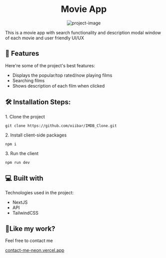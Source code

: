 <h1 align="center" id="title">Movie App</h1>

<p align="center"><img src="https://socialify.git.ci/oiibar/IMDB_Clone/image?language=1&amp;name=1&amp;owner=1&amp;pattern=Solid&amp;theme=Light" alt="project-image"></p>

<p id="description">This is a movie app with search functionality and description modal window of each movie and user friendly UI/UX</p>

  
  
<h2>🧐 Features</h2>

Here're some of the project's best features:

*   Displays the popular/top rated/now playing films
*   Searching films
*   Shows description of each film when clicked

<h2>🛠️ Installation Steps:</h2>

<p>1. Clone the project</p>

```
git clone https://github.com/oiibar/IMDB_Clone.git
```

<p>2. Install client-side packages</p>

```
npm i
```

<p>3. Run the client</p>

```
npm run dev
```

  
<h2>💻 Built with</h2>

Technologies used in the project:

*   NextJS
*   API
*   TailwindCSS


<h2>💖Like my work?</h2>

Feel free to contact me<p><a href="contact-me-neon.vercel.app">contact-me-neon.vercel.app</a></p>
